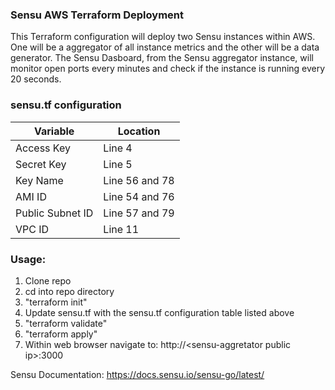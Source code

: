 ### Sensu AWS Terraform Deployment

This Terraform configuration will deploy two Sensu instances within AWS. One will be a aggregator of all instance metrics and the other will be a data generator. The Sensu Dasboard, from the Sensu aggregator instance, will monitor open ports every minutes and check if the instance is running every 20 seconds.

### sensu.tf configuration
|Variable|Location|
|--------|----------|
|Access Key|Line 4|
|Secret Key|Line 5|
|Key Name|Line 56 and 78|
|AMI ID| Line 54 and 76|
|Public Subnet ID|Line 57 and 79|
|VPC ID|Line 11|


### Usage:
  1. Clone repo
  2. cd into repo directory
  3. "terraform init"
  4. Update sensu.tf with the sensu.tf configuration table listed above
  5. "terraform validate"
  6. "terraform apply"
  7. Within web browser navigate to: http://\<sensu-aggretator public ip\>:3000


Sensu Documentation:
https://docs.sensu.io/sensu-go/latest/

